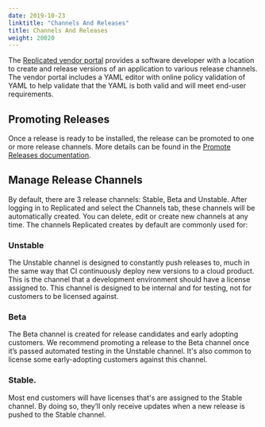 ```yaml
---
date: 2019-10-23
linktitle: "Channels And Releases"
title: Channels And Releases
weight: 20020
---
```


The [Replicated vendor portal](https://vendor.replicated.com) provides a software developer with a location to create and release versions of an application to various release channels. The vendor portal includes a YAML editor with online policy validation of YAML to help validate that the YAML is both valid and will meet end-user requirements.

## Promoting Releases
Once a release is ready to be installed, the release can be promoted to one or more release channels. More details can be found in the [Promote Releases documentation](../promoting-releases).

## Manage Release Channels
By default, there are 3 release channels: Stable, Beta and Unstable. After logging in to Replicated and select the Channels tab, these channels will be automatically created. You can delete, edit or create new channels at any time. The channels Replicated creates by default are commonly used for:

### Unstable
The Unstable channel is designed to constantly push releases to, much in the same way that CI continuously deploy new versions to a cloud product. This is the channel that a development environment should have a license assigned to. This channel is designed to be internal and for testing, not for customers to be licensed against.

### Beta
The Beta channel is created for release candidates and early adopting customers. We recommend promoting a release to the Beta channel once it’s passed automated testing in the Unstable channel. It's also common to license some early-adopting customers against this channel.

### Stable.
Most end customers will have licenses that's are assigned to the Stable channel. By doing so, they’ll only receive updates when a new release is pushed to the Stable channel.
